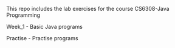 This repo includes the lab exercises for the course CS6308-Java Programming

Week_1 - Basic Java programs

Practise - Practise programs
